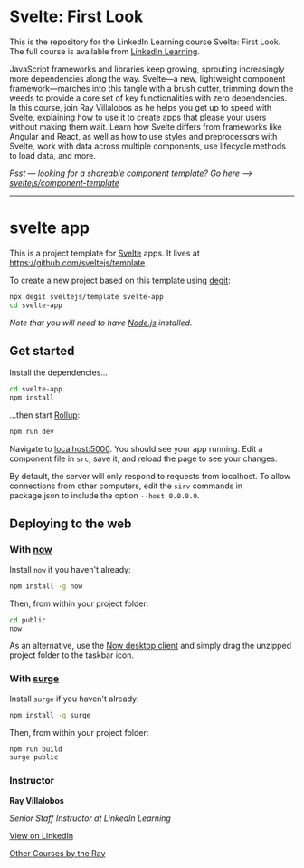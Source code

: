 # Svelte: First Look
This is the repository for the LinkedIn Learning course Svelte: First Look. The full course is available from [LinkedIn Learning][lil-course-url].

JavaScript frameworks and libraries keep growing, sprouting increasingly more dependencies along the way. Svelte—a new, lightweight component framework—marches into this tangle with a brush cutter, trimming down the weeds to provide a core set of key functionalities with zero dependencies. In this course, join Ray Villalobos as he helps you get up to speed with Svelte, explaining how to use it to create apps that please your users without making them wait. Learn how Svelte differs from frameworks like Angular and React, as well as how to use styles and preprocessors with Svelte, work with data across multiple components, use lifecycle methods to load data, and more.

*Psst — looking for a shareable component template? Go here --> [sveltejs/component-template](https://github.com/sveltejs/component-template)*

---

# svelte app

This is a project template for [Svelte](https://svelte.dev) apps. It lives at https://github.com/sveltejs/template.

To create a new project based on this template using [degit](https://github.com/Rich-Harris/degit):

```bash
npx degit sveltejs/template svelte-app
cd svelte-app
```

*Note that you will need to have [Node.js](https://nodejs.org) installed.*


## Get started

Install the dependencies...

```bash
cd svelte-app
npm install
```

...then start [Rollup](https://rollupjs.org):

```bash
npm run dev
```

Navigate to [localhost:5000](http://localhost:5000). You should see your app running. Edit a component file in `src`, save it, and reload the page to see your changes.

By default, the server will only respond to requests from localhost. To allow connections from other computers, edit the `sirv` commands in package.json to include the option `--host 0.0.0.0`.


## Deploying to the web

### With [now](https://zeit.co/now)

Install `now` if you haven't already:

```bash
npm install -g now
```

Then, from within your project folder:

```bash
cd public
now
```

As an alternative, use the [Now desktop client](https://zeit.co/download) and simply drag the unzipped project folder to the taskbar icon.

### With [surge](https://surge.sh/)

Install `surge` if you haven't already:

```bash
npm install -g surge
```

Then, from within your project folder:

```bash
npm run build
surge public
```


### Instructor

**Ray Villalobos**

_Senior Staff Instructor at LinkedIn Learning_

[View on LinkedIn](https://www.linkedin.com/in/planetoftheweb?trk=lil_instructor)

[Other Courses by the Ray](https://www.linkedin.com/learning/instructors/ray-villalobos)

[0]: # (Replace these placeholder URLs with actual course URLs)

[lil-course-url]: https://www.linkedin.com/learning/svelte-first-look/

